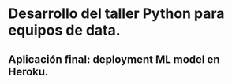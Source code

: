 # Desarrollo del taller Python para equipos de data.
## Aplicación final: deployment ML model en Heroku.